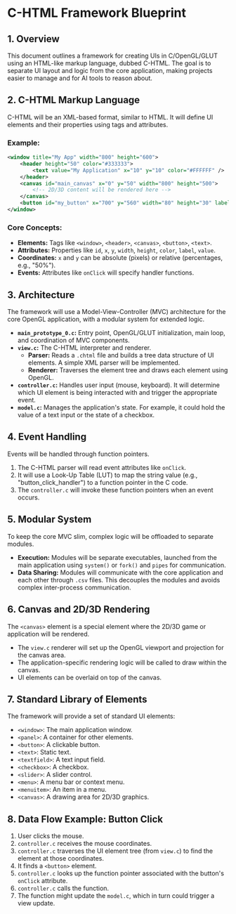 
# C-HTML Framework Blueprint

## 1. Overview

This document outlines a framework for creating UIs in C/OpenGL/GLUT using an HTML-like markup language, dubbed C-HTML. The goal is to separate UI layout and logic from the core application, making projects easier to manage and for AI tools to reason about.

## 2. C-HTML Markup Language

C-HTML will be an XML-based format, similar to HTML. It will define UI elements and their properties using tags and attributes.

### Example:

```xml
<window title="My App" width="800" height="600">
    <header height="50" color="#333333">
        <text value="My Application" x="10" y="10" color="#FFFFFF" />
    </header>
    <canvas id="main_canvas" x="0" y="50" width="800" height="500">
        <!-- 2D/3D content will be rendered here -->
    </canvas>
    <button id="my_button" x="700" y="560" width="80" height="30" label="Click Me" onClick="button_click_handler" />
</window>
```

### Core Concepts:

*   **Elements:** Tags like `<window>`, `<header>`, `<canvas>`, `<button>`, `<text>`.
*   **Attributes:** Properties like `id`, `x`, `y`, `width`, `height`, `color`, `label`, `value`.
*   **Coordinates:** `x` and `y` can be absolute (pixels) or relative (percentages, e.g., "50%").
*   **Events:** Attributes like `onClick` will specify handler functions.

## 3. Architecture

The framework will use a Model-View-Controller (MVC) architecture for the core OpenGL application, with a modular system for extended logic.

*   **`main_prototype_0.c`:** Entry point, OpenGL/GLUT initialization, main loop, and coordination of MVC components.
*   **`view.c`:** The C-HTML interpreter and renderer.
    *   **Parser:** Reads a `.chtml` file and builds a tree data structure of UI elements. A simple XML parser will be implemented.
    *   **Renderer:** Traverses the element tree and draws each element using OpenGL.
*   **`controller.c`:** Handles user input (mouse, keyboard). It will determine which UI element is being interacted with and trigger the appropriate event.
*   **`model.c`:** Manages the application's state. For example, it could hold the value of a text input or the state of a checkbox.

## 4. Event Handling

Events will be handled through function pointers.

1.  The C-HTML parser will read event attributes like `onClick`.
2.  It will use a Look-Up Table (LUT) to map the string value (e.g., "button_click_handler") to a function pointer in the C code.
3.  The `controller.c` will invoke these function pointers when an event occurs.

## 5. Modular System

To keep the core MVC slim, complex logic will be offloaded to separate modules.

*   **Execution:** Modules will be separate executables, launched from the main application using `system()` or `fork()` and `pipes` for communication.
*   **Data Sharing:** Modules will communicate with the core application and each other through `.csv` files. This decouples the modules and avoids complex inter-process communication.

## 6. Canvas and 2D/3D Rendering

The `<canvas>` element is a special element where the 2D/3D game or application will be rendered.

*   The `view.c` renderer will set up the OpenGL viewport and projection for the canvas area.
*   The application-specific rendering logic will be called to draw within the canvas.
*   UI elements can be overlaid on top of the canvas.

## 7. Standard Library of Elements

The framework will provide a set of standard UI elements:

*   `<window>`: The main application window.
*   `<panel>`: A container for other elements.
*   `<button>`: A clickable button.
*   `<text>`: Static text.
*   `<textfield>`: A text input field.
*   `<checkbox>`: A checkbox.
*   `<slider>`: A slider control.
*   `<menu>`: A menu bar or context menu.
*   `<menuitem>`: An item in a menu.
*   `<canvas>`: A drawing area for 2D/3D graphics.

## 8. Data Flow Example: Button Click

1.  User clicks the mouse.
2.  `controller.c` receives the mouse coordinates.
3.  `controller.c` traverses the UI element tree (from `view.c`) to find the element at those coordinates.
4.  It finds a `<button>` element.
5.  `controller.c` looks up the function pointer associated with the button's `onClick` attribute.
6.  `controller.c` calls the function.
7.  The function might update the `model.c`, which in turn could trigger a view update.
